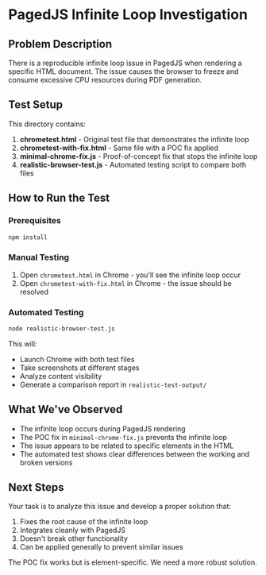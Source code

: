 # PagedJS Infinite Loop Investigation

## Problem Description

There is a reproducible infinite loop issue in PagedJS when rendering a specific HTML document. The issue causes the browser to freeze and consume excessive CPU resources during PDF generation.

## Test Setup

This directory contains:

1. **chrometest.html** - Original test file that demonstrates the infinite loop
2. **chrometest-with-fix.html** - Same file with a POC fix applied
3. **minimal-chrome-fix.js** - Proof-of-concept fix that stops the infinite loop
4. **realistic-browser-test.js** - Automated testing script to compare both files

## How to Run the Test

### Prerequisites
```bash
npm install
```

### Manual Testing
1. Open `chrometest.html` in Chrome - you'll see the infinite loop occur
2. Open `chrometest-with-fix.html` in Chrome - the issue should be resolved

### Automated Testing
```bash
node realistic-browser-test.js
```

This will:
- Launch Chrome with both test files
- Take screenshots at different stages
- Analyze content visibility
- Generate a comparison report in `realistic-test-output/`

## What We've Observed

- The infinite loop occurs during PagedJS rendering
- The POC fix in `minimal-chrome-fix.js` prevents the infinite loop
- The issue appears to be related to specific elements in the HTML
- The automated test shows clear differences between the working and broken versions

## Next Steps

Your task is to analyze this issue and develop a proper solution that:
1. Fixes the root cause of the infinite loop
2. Integrates cleanly with PagedJS
3. Doesn't break other functionality
4. Can be applied generally to prevent similar issues

The POC fix works but is element-specific. We need a more robust solution. 